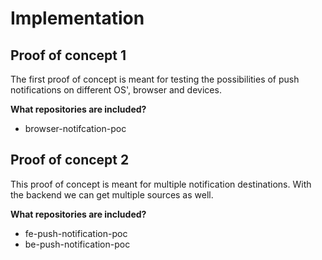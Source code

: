 # Implementation

## Proof of concept 1

The first proof of concept is meant for testing the possibilities of push notifications on different OS', browser and devices.

**What repositories are included?**

- browser-notifcation-poc

## Proof of concept 2

This proof of concept is meant for multiple notification destinations. With the backend we can get multiple sources as well.

**What repositories are included?**

- fe-push-notification-poc
- be-push-notification-poc
